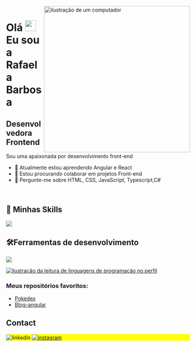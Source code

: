 <img src="https://raw.githubusercontent.com/MicaelliMedeiros/micaellimedeiros/master/image/computer-illustration.png" alt="ilustração de um computador" min-width="400px" max-width="400px" width="400px" align="right">

<h1 align="left">Olá <img src="https://gist.githubusercontent.com/arunprakashpj/48aa20057048b46c6f9ba9d114a8b76f/raw/69a9d496f651091a509ea8d9913c4aef5c419afb/Hi.gif" height="30px"> Eu sou a Rafaela Barbosa</h1>
<h2>Desenvolvedora Frontend </h2>

<p align="left">Sou uma apaixonada por desenvolvimento front-end </p>


- 🌱 Atualmente estou aprendendo Angular e React
- 👯 Estou procurando colaborar em projetos Front-end
- 💬 Pergunte-me sobre HTML, CSS, JavaScript, Typescript,C#
<br>

## 🚀 Minhas Skills

<p align="left">
  <a href="https://skillicons.dev">
    <img src="https://skillicons.dev/icons?i=html,css,javascript,angular,react,typescript,dotnet,c#," />
  </a>
</p>

## 🛠️Ferramentas de desenvolvimento

<p align="left">
  <a href="https://skillicons.dev">
    <img src="https://skillicons.dev/icons?i=vscode,figma,git,github,bootstrap,vercel" />
  </a>
</p>


<a href="https://github.com/felipealvescr" title="ilustração do mapeamento de linguagens">
  <img align="center" src="https://github-readme-stats.vercel.app/api/top-langs/?username=Rafaela3613&theme=dracula&hide_langs_below=1" alt="ilustração da leitura de linguagens de programação no perfil"/>
</a>

<br>


### Meus repositórios favoritos:

- [Pokedex](https://github.com/Rafaela3613/pokedex.gitb-skills)
- [Blog-angular](https://github.com/Rafaela3613/angular-blog.git)

## Contact

<p align="left" style="background:yellow">
<target="_blank">
  <img align="center" src="https://img.shields.io/badge/LinkedIn-0077B5?style=for-the-badge&logo=linkedin&logoColor=white)](https://www.linkedin.com/in/rafaela-barbosa-248043294/)" alt="linkedin"/>
</a>
<a href= target="_blank">
 <img align="center" src="https://img.shields.io/badge/Instagram-E4405F?style=for-the-badge&logo=instagram&logoColor=white)](https://www.instagram.com/rafaela.r.barbosa_/" alt="instagram"/>
</a>
</p>


